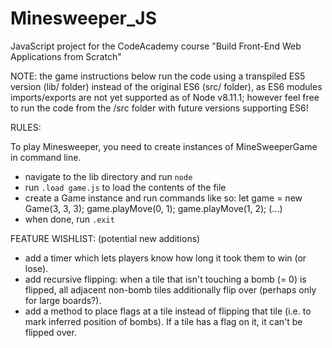 # Minesweeper_JS
JavaScript project for the CodeAcademy course "Build Front-End Web Applications from Scratch"

NOTE:
the game instructions below run the code using a transpiled ES5 version (lib/ folder)
instead of the original ES6 (src/ folder), as ES6 modules imports/exports are not yet supported
as of Node v8.11.1; however feel free to run the code from the /src folder
with future versions supporting ES6!

RULES:

To play Minesweeper, you need to create instances of MineSweeperGame in command line.
- navigate to the lib directory and run `node`
- run `.load game.js` to load the contents of the file
- create a Game instance and run commands like so:
    let game = new Game(3, 3, 3);
    game.playMove(0, 1);
    game.playMove(1, 2);
    (...)
- when done, run `.exit`


FEATURE WISHLIST: (potential new additions)
- add a timer which lets players know how long it took them to win (or lose).
- add recursive flipping: when a tile that isn't touching a bomb (= 0) is flipped,
  all adjacent non-bomb tiles additionally flip over (perhaps only for large boards?).
- add a method to place flags at a tile instead of flipping that tile
  (i.e. to mark inferred position of bombs).
  If a tile has a flag on it, it can't be flipped over.
